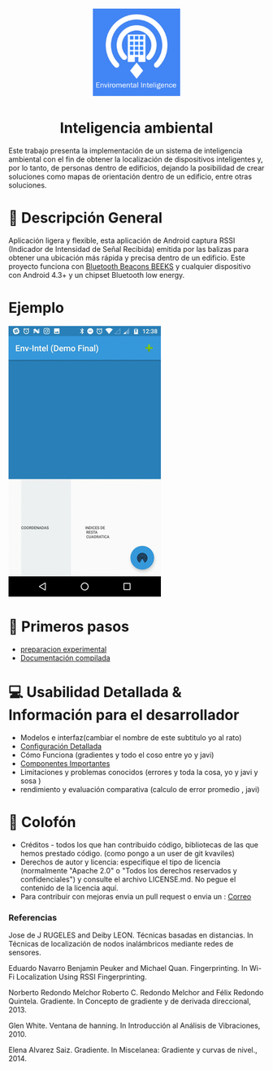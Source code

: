 
<H1 align = "center">
 <img src="https://github.com/EiderDiaz/Inteligencia-Ambiental/blob/master/img/Logo_InteligenciaAmbiental.png" width=172 height=172>
</H1>
<H1 align = "center">
   Inteligencia ambiental
</H1>

Este trabajo presenta la implementación de un sistema de inteligencia ambiental con el fin de obtener la localización de dispositivos inteligentes y, por lo tanto, de personas dentro de edificios, dejando la posibilidad de crear soluciones como mapas de orientación dentro de un edificio, entre otras soluciones. 

# :eyes: Descripción General
Aplicación ligera y flexible, esta aplicación de Android captura RSSI (Indicador de Intensidad de Señal Recibida) emitida por las balizas para obtener una ubicación más rápida y precisa dentro de un edificio.
Este proyecto funciona con [Bluetooth Beacons BEEKS](https://github.com/EiderDiaz/Inteligencia-Ambiental/blob/master/Specs-iBEEK1.6.pdf)  y cualquier dispositivo con Android 4.3+ y un chipset Bluetooth low energy.

# Ejemplo

<img src="https://github.com/EiderDiaz/Inteligencia-Ambiental/blob/master/img/Uso_aplicacion.gif">

# :runner: Primeros pasos
- [preparacion experimental](https://github.com/EiderDiaz/Inteligencia-Ambiental/blob/master/Preparaci%C3%B3n%20experimental.md)
- [Documentación compilada](https://drive.google.com/open?id=0B_SXGEKN91UQOUJ1MzVOWWNlZHM)




# :computer: Usabilidad Detallada & Información para el desarrollador
- Modelos e interfaz(cambiar el nombre de este subtitulo yo al rato)
- [Configuración Detallada](https://github.com/EiderDiaz/Inteligencia-Ambiental/blob/master/Configuraci%C3%B3nDetallada.md)
- Cómo Funciona (gradientes y todo el coso entre yo y javi)
- [Componentes Importantes](https://github.com/EiderDiaz/Inteligencia-Ambiental/blob/master/ComponentesImportantes.md)
- Limitaciones y problemas conocidos (errores y toda la cosa, yo y javi y sosa )
- rendimiento y evaluación comparativa  (calculo de error promedio , javi)

# :closed_book: Colofón
- Créditos - todos los que han contribuido código, bibliotecas de las que hemos prestado código. (como pongo a un user de git kvaviles)
- Derechos de autor y licencia: especifique el tipo de licencia (normalmente "Apache 2.0" o "Todos los derechos reservados y confidenciales") y consulte el archivo LICENSE.md. No pegue el contenido de la licencia aquí.
- Para contribuir con mejoras envia un pull request o envia un : <a href="mailto:eiderdiazm95@gmail.com"> Correo </a>
### Referencias
Jose de J RUGELES and Deiby LEON. Técnicas basadas en distancias. In Técnicas de
localización de nodos inalámbricos mediante redes de sensores.

 Eduardo Navarro Benjamin Peuker and Michael Quan. Fingerprinting. In Wi-Fi Localization Using RSSI Fingerprinting.

 Norberto Redondo Melchor Roberto C. Redondo Melchor and Félix Redondo Quintela.
Gradiente. In Concepto de gradiente y de derivada direccional, 2013.

 Glen White. Ventana de hanning. In Introducción al Análisis de Vibraciones, 2010.
 
 Elena Alvarez Saiz. Gradiente. In  ́Miscelanea: Gradiente y curvas de nivel., 2014.

